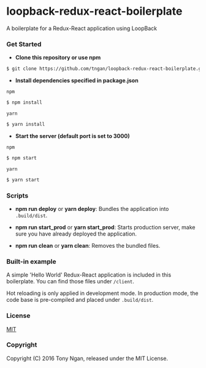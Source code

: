 # loopback-redux-react-boilerplate

A boilerplate for a Redux-React application using LoopBack

### Get Started
- **Clone this repository or use npm**
```bash
$ git clone https://github.com/tngan/loopback-redux-react-boilerplate.git
```

- **Install dependencies specified in package.json**  

`npm`
```bash
$ npm install
```
`yarn`
```bash
$ yarn install
```
- **Start the server (default port is set to 3000)**

`npm`
```bash
$ npm start
```
`yarn`
```bash
$ yarn start
```

### Scripts
- **npm run deploy** or **yarn deploy**: Bundles the application into `.build/dist`.

- **npm run start_prod** or **yarn start_prod**: Starts production server, make sure you have already deployed the application.

- **npm run clean** or **yarn clean**: Removes the bundled files.

### Built-in example
A simple 'Hello World' Redux-React application is included in this boilerplate. You can find those files under `/client`.

Hot reloading is only applied in development mode. In production mode, the code base is pre-compiled and placed under `.build/dist`.

### License

[MIT](LICENSE)

### Copyright

Copyright (C) 2016 Tony Ngan, released under the MIT License.
